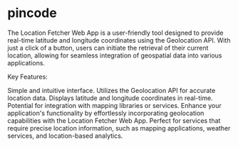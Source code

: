 # pincode
The Location Fetcher Web App is a user-friendly tool designed to provide real-time latitude and longitude coordinates using the Geolocation API. With just a click of a button, users can initiate the retrieval of their current location, allowing for seamless integration of geospatial data into various applications.

Key Features:

Simple and intuitive interface.
Utilizes the Geolocation API for accurate location data.
Displays latitude and longitude coordinates in real-time.
Potential for integration with mapping libraries or services.
Enhance your application's functionality by effortlessly incorporating geolocation capabilities with the Location Fetcher Web App. Perfect for services that require precise location information, such as mapping applications, weather services, and location-based analytics.
